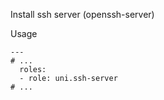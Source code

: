 Install ssh server (openssh-server)

Usage
```
---
# ...
  roles:
  - role: uni.ssh-server
# ...
```
